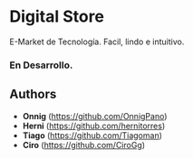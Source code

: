 # Digital Store

E-Market de Tecnología. Facil, lindo e intuitivo.

### En Desarrollo.

## Authors

* **Onnig** (https://github.com/OnnigPano)
* **Herni** (https://github.com/hernitorres)
* **Tiago** (https://github.com/Tiagoman)
* **Ciro** (https://github.com/CiroGg)
